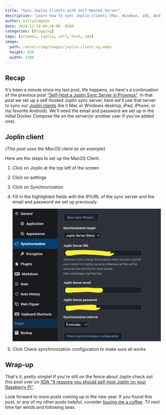 ```yaml
---
title: "Sync Joplin Clients with Self-Hosted Server"
description: "Learn how to sync Joplin clients (Mac, Windows, iOS, Android) with your self-hosted server. A step-by-step guide using the MacOS client example."
author: saltyoldgeek
date: 2024-12-30 00:30:00 -0500
categories: [Blogging]
tags: [proxmox, joplin, self, host, xda]
image:
  path: /assets/img/images/joplin-client-og.webp
  height: 630
  width: 1200
---
```


## Recap

It's been a minute since my last post, life happens, so here's a continuation of the previous post ["Self-Host a Joplin Sync Server in Proxmox"](https://www.saltyoldgeek.com//posts/self-host-joplin/). In that post we set up a self-hosted Joplin sync server, here we'll use that server to sync our [Joplin clients](https://joplinapp.org/download/) (be it Mac or Windows desktop, iPad, iPhone, or my favorite Android). We'll need the email and password we set up in the initial Docker Compose file on the server(or another user if you've added one).

## Joplin client

(*This post uses the MacOS client as an example*)

Here are the steps to set up the MacOS Client.

1. Click on Joplin at the top left of the screen
2. Click on settings
3. Click on Synchronization
4. Fill in the highlighted fields with the IP/URL of the sync server and the email and password we set up previously.

    ![Joplin Client Sync Menu](/assets/img/images/joplin-sync-client.webp)

5. Click Check synchronization configuration to make sure all works

## Wrap-up

That's it, pretty simple! If you're still on the fence about Joplin check out this post over on [XDA "9 reasons you should self-host Joplin on your Raspberry Pi"](https://www.xda-developers.com/reasons-self-host-joplin-raspberry-pi/).

Look forward to more posts coming up in the new year. If you found this post, or any of my other posts helpful, consider [buying me a coffee](https://buymeacoffee.com/twitter2). Til next time fair winds and following seas.

